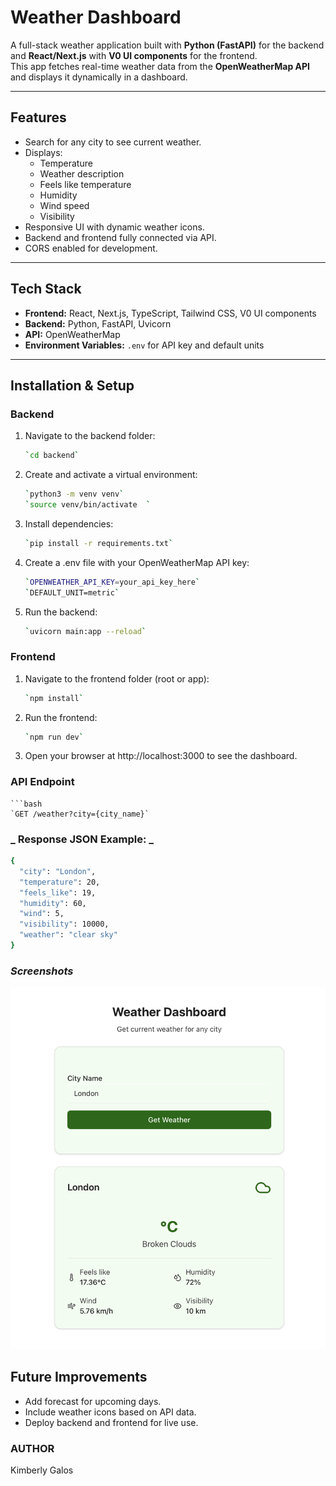 # Weather Dashboard

A full-stack weather application built with **Python (FastAPI)** for the backend and **React/Next.js** with **V0 UI components** for the frontend.  
This app fetches real-time weather data from the **OpenWeatherMap API** and displays it dynamically in a dashboard.

---

## Features

- Search for any city to see current weather.
- Displays:
  - Temperature
  - Weather description
  - Feels like temperature
  - Humidity
  - Wind speed
  - Visibility
- Responsive UI with dynamic weather icons.
- Backend and frontend fully connected via API.
- CORS enabled for development.

---

## Tech Stack

- **Frontend:** React, Next.js, TypeScript, Tailwind CSS, V0 UI components
- **Backend:** Python, FastAPI, Uvicorn
- **API:** OpenWeatherMap
- **Environment Variables:** `.env` for API key and default units

---

## Installation & Setup

### Backend

1. Navigate to the backend folder:
   ```bash
   `cd backend`
   ```
2. Create and activate a virtual environment:

   ```bash
   `python3 -m venv venv`
   `source venv/bin/activate  `

   ```

3. Install dependencies:
   ```bash
   `pip install -r requirements.txt`
   ```
4. Create a .env file with your OpenWeatherMap API key:
   ```bash
   `OPENWEATHER_API_KEY=your_api_key_here`
   `DEFAULT_UNIT=metric`
   ```
5. Run the backend:
   ```bash
   `uvicorn main:app --reload`
   ```

### Frontend

1. Navigate to the frontend folder (root or app):
   ```bash
   `npm install`
   ```
2. Run the frontend:
   ```bash
   `npm run dev`
   ```
3. Open your browser at http://localhost:3000 to see the dashboard.

### API Endpoint
    ```bash
    `GET /weather?city={city_name}`

### **_ Response JSON Example: _**

```bash
{
  "city": "London",
  "temperature": 20,
  "feels_like": 19,
  "humidity": 60,
  "wind": 5,
  "visibility": 10000,
  "weather": "clear sky"
} 
```



### ***Screenshots***
![Dashboard Screenshot](assets/weather-dashboard.png)


## Future Improvements
- Add forecast for upcoming days.
- Include weather icons based on API data.
- Deploy backend and frontend for live use.

### AUTHOR

Kimberly Galos

